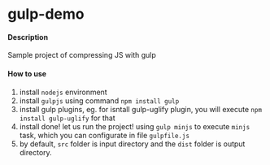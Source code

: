 # gulp-demo

#### Description
Sample project of compressing JS with gulp

#### How to use

1. install `nodejs` environment
2. install `gulpjs` using command `npm install gulp`
3. install gulp plugins, eg. for isntall gulp-uglify plugin, you will execute `npm install gulp-uglify` for that
4. install done! let us run the project! using `gulp minjs` to execute `minjs` task, which you can configurate in file `gulpfile.js` 
5. by default, `src` folder is input directory and the `dist` folder is output directory.
